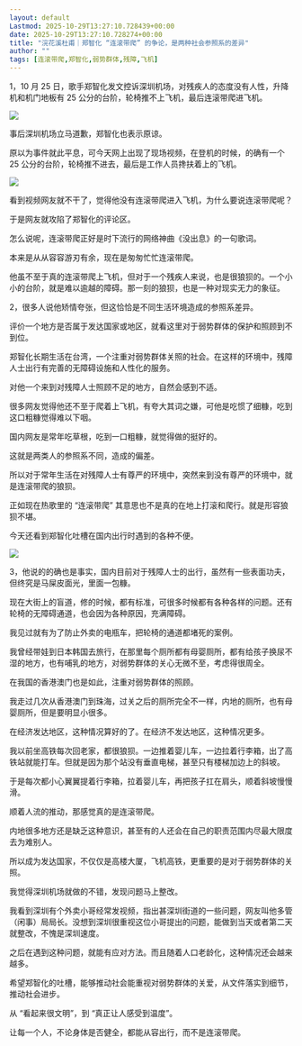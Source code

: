 ```yaml
---
layout: default
Lastmod: 2025-10-29T13:27:10.728439+00:00
date: 2025-10-29T13:27:10.728274+00:00
title: "浣花溪杜甫｜郑智化 “连滚带爬” 的争论，是两种社会参照系的差异"
author: ""
tags: [连滚带爬,郑智化,弱势群体,残障,飞机]
---
```


1，10 月 25 日，歌手郑智化发文控诉深圳机场，对残疾人的态度没有人性，升降机和机门地板有 25 公分的台阶，轮椅推不上飞机，最后连滚带爬进飞机。

![](https://images.weserv.nl/?url=https%3A//chinadigitaltimes.net/chinese/files/2025/10/post-722182-68ffb9789983e.)

事后深圳机场立马道歉，郑智化也表示原谅。

原以为事件就此平息，可今天网上出现了现场视频，在登机的时候，的确有一个 25 公分的台阶，轮椅推不进去，最后是工作人员搀扶着上的飞机。

![](https://images.weserv.nl/?url=https%3A//chinadigitaltimes.net/chinese/files/2025/10/post-722182-68ffb9798d995.)

看到视频网友就不干了，觉得他没有连滚带爬进入飞机，为什么要说连滚带爬呢？

于是网友就攻陷了郑智化的评论区。

怎么说呢，连滚带爬正好是时下流行的网络神曲《没出息》的一句歌词。

本来是从从容容游刃有余，现在是匆匆忙忙连滚带爬。

他虽不至于真的连滚带爬上飞机，但对于一个残疾人来说，也是很狼狈的。一个小小的台阶，就是难以逾越的障碍。那一刻的狼狈，也是一种对现实无力的象征。

2，很多人说他矫情夸张，但这恰恰是不同生活环境造成的参照系差异。

评价一个地方是否属于发达国家或地区，就看这里对于弱势群体的保护和照顾到不到位。

郑智化长期生活在台湾，一个注重对弱势群体关照的社会。在这样的环境中，残障人士出行有完善的无障碍设施和人性化的服务。

对他一个来到对残障人士照顾不足的地方，自然会感到不适。

很多网友觉得他还不至于爬着上飞机，有夸大其词之嫌，可他是吃惯了细糠，吃到这口粗糠觉得难以下咽。

国内网友是常年吃草根，吃到一口粗糠，就觉得做的挺好的。

这就是两类人的参照系不同，造成的偏差。

所以对于常年生活在对残障人士有尊严的环境中，突然来到没有尊严的环境中，就是连滚带爬的狼狈。

正如现在热歌里的 “连滚带爬” 其意思也不是真的在地上打滚和爬行。就是形容狼狈不堪。

今天还看到郑智化吐槽在国内出行时遇到的各种不便。

![](https://images.weserv.nl/?url=https%3A//chinadigitaltimes.net/chinese/files/2025/10/post-722182-68ffb97a9056e.)

3，他说的的确也是事实，国内目前对于残障人士的出行，虽然有一些表面功夫，但终究是马屎皮面光，里面一包糠。

现在大街上的盲道，修的时候，都有标准，可很多时候都有各种各样的问题。还有轮椅的无障碍通道，也会因为各种原因，充满障碍。

我见过就有为了防止外卖的电瓶车，把轮椅的通道都堵死的案例。

我曾经带娃到日本韩国去旅行，在那里每个厕所都有母婴厕所，都有给孩子换尿不湿的地方，也有哺乳的地方，对弱势群体的关心无微不至，考虑得很周全。

在我国的香港澳门也是如此，注重对弱势群体的照顾。

我走过几次从香港澳门到珠海，过关之后的厕所完全不一样，内地的厕所，也有母婴厕所，但是要明显小很多。

在经济发达地区，这种情况算好的了。在经济不发达地区，这种情况更多。

我以前坐高铁每次回老家，都很狼狈。一边推着婴儿车，一边拉着行李箱，出了高铁站就能打车。但就是因为那个站没有垂直电梯，甚至只有楼梯加边上的斜坡。

于是每次都小心翼翼提着行李箱，拉着婴儿车，再把孩子扛在肩头，顺着斜坡慢慢滑。

顺着人流的推动，那感觉真的是连滚带爬。

内地很多地方还是缺乏这种意识，甚至有的人还会在自己的职责范围内尽最大限度去为难别人。

所以成为发达国家，不仅仅是高楼大厦，飞机高铁，更重要的是对于弱势群体的关照。

我觉得深圳机场就做的不错，发现问题马上整改。

我看到深圳有个外卖小哥经常发视频，指出甚深圳街道的一些问题，网友叫他多管（闲事）局局长。没想到深圳很重视这位小哥提出的问题，能做到当天或者第二天就整改，不愧是深圳速度。

之后在遇到这种问题，就能有应对方法。而且随着人口老龄化，这种情况还会越来越多。

希望郑智化的吐槽，能够推动社会能重视对弱势群体的关爱，从文件落实到细节，推动社会进步。

从 “看起来很文明”，到 “真正让人感受到温度”。

让每一个人，不论身体是否健全，都能从容出行，而不是连滚带爬。

